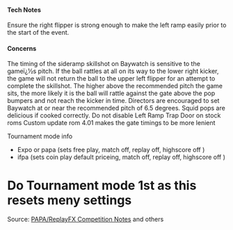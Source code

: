 #### Tech Notes
            
Ensure the right flipper is strong enough to make the left ramp easily prior to the start of the event.

#### Concerns
The timing of the sideramp skillshot on Baywatch is sensitive to the gameï¿½s pitch. If the ball rattles at all on its way to the lower right kicker, the game will not return the ball to the upper left flipper for an attempt to complete the skillshot. The higher above the recommended pitch the game sits, the more likely it is the ball will rattle against the gate above the pop bumpers and not reach the kicker in time. Directors are encouraged to set Baywatch at or near the recommended pitch of 6.5 degrees. Squid pops are delicious if cooked correctly.
Do not disable Left Ramp Trap Door on stock roms
Custom update rom 4.01 makes the gate timings to be more lenient

Tournament mode info
-   Expo or papa (sets free play, match off, replay off, highscore off )
-   ifpa (sets coin play default priceing, match off, replay off, highscore off )
# Do Tournament mode 1st as this resets meny settings

Source: [PAPA/ReplayFX Competition Notes](https://replayfoundation.org/papa/learning-center/director-guide/game-notes/#GameNotes) and others
